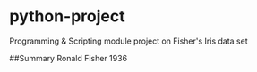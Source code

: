 # python-project
Programming &amp; Scripting module project on Fisher's Iris data set

##Summary 
Ronald Fisher 1936
